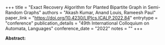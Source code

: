 +++
title = "Exact Recovery Algorithm for Planted Bipartite Graph in Semi-Random Graphs"
authors = "Akash Kumar, Anand Louis, Rameesh Paul"
paper_link = "https://doi.org/10.4230/LIPIcs.ICALP.2022.84"
entrytype = "conference"
publication_details = "49th International Colloquium on Automata,  Languages"
conference_date = "2022"
notes = ""
+++

<b>Abstract:</b>
